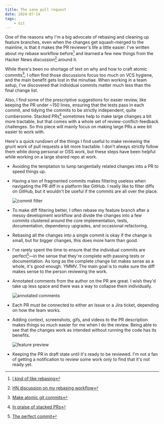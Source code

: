 ```yaml
---
title: The sane pull request
date: 2024-07-14
tags:
    - Git
---
```


One of the reasons why I'm a big advocate of rebasing and cleaning up feature branches, even
when the changes get squash-merged to the mainline, is that it makes the PR reviewer's life
a little easier. I've written about my rebase workflow before[^1] and learned a few new
things from the Hacker News discussion[^2] around it.

While there's been no shortage of text on why and how to craft atomic commits[^3], I often
find those discussions focus too much on VCS hygiene, and the main benefit gets lost in the
minutiae. When working in a team setup, I've discovered that individual commits matter much
less than the final change list.

Also, I find some of the prescriptive suggestions for easier review, like keeping the PR
under ~150 lines, ensuring that the tests pass in each commit, and tidying the commits to be
strictly independent, quite cumbersome. Stacked PRs[^4] sometimes help to make large changes
a bit more tractable, but that comes with a whole set of review-conflict-feedback
challenges. So this piece will mainly focus on making large PRs a wee bit easier to work
with.

Here's a quick rundown of the things I find useful to make reviewing the grunt work of pull
requests a bit more tractable. I don't always strictly follow them while doing personal or
OSS work, but these steps have been helpful while working on a large shared repo at work.

-   Avoiding the temptation to lump tangentially related changes into a PR to speed things
    up.

-   Having a ton of fragmented commits makes filtering useless when navigating the PR diff
    in a platform like GitHub. I really like to filter diffs on GitHub, but it wouldn't be
    useful if the commits are all over the place.

    ![commit filter][image_1]

-   To make diff filtering better, I often rebase my feature branch after a messy
    development workflow and divide the changes into a few commits clustered around the core
    implementation, tests, documentation, dependency upgrades, and occasional refactoring.

-   Rebasing all the changes into a single commit is okay if the change is small, but for
    bigger changes, this does more harm than good.

-   I've rarely spent the time to ensure that the individual commits are perfect[^5]—in the
    sense that they're complete with passing tests or documentation. As long as the complete
    change list makes sense as a whole, it's good enough. YMMV. The main goal is to make
    sure the diff makes sense to the person reviewing the work.

-   Annotated comments from the author on the PR are great. I wish they'd take up less space
    and there was a way to collapse them individually.

    ![annotated comments][image_2]

-   Each PR must be connected to either an Issue or a Jira ticket, depending on how the team
    works.

-   Adding context, screenshots, gifs, and videos to the PR description makes things so much
    easier for me when I do the review. Being able to see that the changes work as intended
    without running the code has its benefits.

    ![feature preview][image_3]

-   Keeping the PR in draft state until it's ready to be reviewed. I'm not a fan of getting
    a notification to review some work only to find that it's not ready yet.

[^1]: [I kind of like rebasing](/misc/on_rebasing)
[^2]: [HN discussion on my rebasing workflow](https://news.ycombinator.com/item?id=40742628)
[^3]:
    [Make atomic git commits](https://www.aleksandrhovhannisyan.com/blog/atomic-git-commits/)

[^4]:
    [In praise of stacked PRs](https://benjamincongdon.me/blog/2022/07/17/In-Praise-of-Stacked-PRs/)

[^5]: [The perfect commit](https://simonwillison.net/2022/Oct/29/the-perfect-commit/)

[image_1]: https://github.com/user-attachments/assets/dfaafa0a-efff-4216-800d-64715ff65ea6
[image_2]: https://github.com/user-attachments/assets/1c33bdba-aaab-4979-a57b-5dc6f84d88da
[image_3]: https://github.com/user-attachments/assets/c308f9a5-ea0b-4e76-a85c-bd508ecc9940
